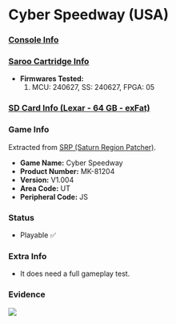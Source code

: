 # Cyber Speedway (USA)

### [Console Info](../../../../Info/Consoles/VA13/README.md)

### [Saroo Cartridge Info](../../../../Info/Cartridges/RetroGameParadiseStore/1.32F/README.md)

- <b>Firmwares Tested:</b>
  1. MCU: 240627, SS: 240627, FPGA: 05

### [SD Card Info (Lexar - 64 GB - exFat)](../../../../Info/SdCards/Lexar/64GB/exfat/README.md)

### Game Info

Extracted from [SRP (Saturn Region Patcher)](https://segaxtreme.net/resources/saturn-region-patcher.81/download).

- <b>Game Name:</b> Cyber Speedway
- <b>Product Number:</b> MK-81204
- <b>Version:</b> V1.004
- <b>Area Code:</b> UT
- <b>Peripheral Code:</b> JS

### Status

- Playable :white_check_mark:

### Extra Info

- It does need a full gameplay test.

### Evidence

[![](https://img.youtube.com/vi/5dUjI47YYco/0.jpg)](https://www.youtube.com/watch?v=5dUjI47YYco)
